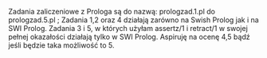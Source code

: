 Zadania zaliczeniowe z Prologa są do nazwą: prologzad.1.pl do prologzad.5.pl ; 
Zadania 1,2 oraz 4 działają zarówno na Swish Prolog jak i na SWI Prolog.
Zadania 3 i 5, w których użyłam assertz/1 i retract/1 w swojej pełnej okazałości działają tylko w SWI Prolog.
Aspiruję na ocenę 4,5 bądź jeśli będzie taka możliwość to 5. 
